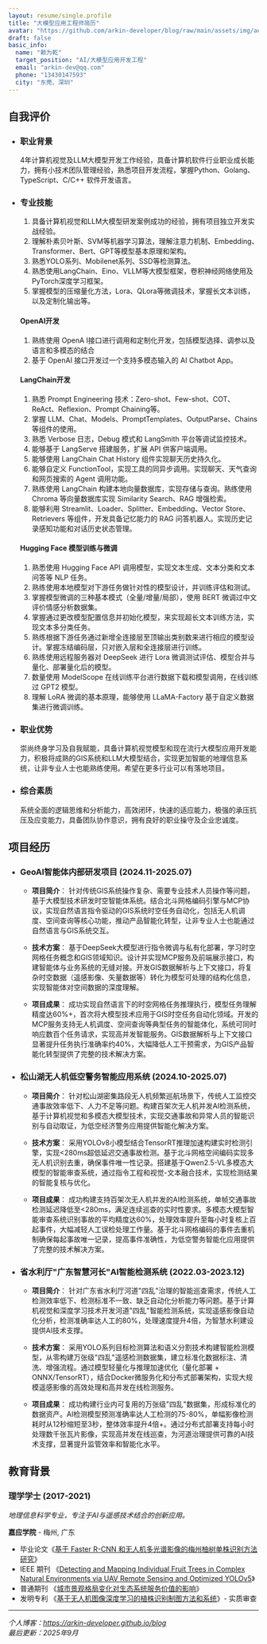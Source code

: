 ```yaml
---
layout: resume/single.profile
title: "大模型应用工程师简历"
avatar: "https://github.com/arkin-developer/blog/raw/main/assets/img/author-offical.jpg"
draft: false
basic_info:
  name: "赖为乾"
  target_position: "AI/大模型应用开发工程"
  email: "arkin-dev@qq.com"
  phone: "13430147593"
  city: "东莞、深圳"
---
```


## 自我评价

- ### 职业背景

  4年计算机视觉及LLM大模型开发工作经验，具备计算机软件行业职业成长能力，拥有小技术团队管理经验，熟悉项目开发流程，掌握Python、Golang、TypeScript、C/C++ 软件开发语言。

- ### 专业技能

  1. 具备计算机视觉和LLM大模型研发案例成功的经验，拥有项目独立开发实战经验。
  2. 理解朴素贝叶斯、SVM等机器学习算法，理解注意力机制、Embedding、Transformer、Bert、GPT等模型基本原理和架构。
  3. 熟悉YOLO系列、Mobilenet系列、SSD等检测算法。
  4. 熟悉使用LangChain、Eino、VLLM等大模型框架，卷积神经网络使用及PyTorch深度学习框架。
  5. 掌握模型的压缩量化方法，Lora、QLora等微调技术，掌握长文本训练，以及定制化输出等。

  #### **OpenAI开发**

  1. 熟练使用 OpenA I接口进行调用和定制化开发，包括模型选择、调参以及语言和多模态的结合
  2. 基于 OpenAI 接口开发过一个支持多模态输入的 AI Chatbot App。

  #### LangChain开发

  1. 熟悉 Prompt Engineering 技术：Zero-shot、Few-shot、COT、ReAct、Reflexion、Prompt Chaining等。
  2. 掌握 LLM、Chat、Models、PromptTemplates、OutputParse、Chains 等组件的使用。
  3. 熟悉 Verbose 日志，Debug 模式和 LangSmith 平台等调试监控技术。
  4. 能够基于 LangServe 搭建服务，扩展 API 供客户端调用。
  5. 能够使用 LangChain Chat History 组件实现聊天历史持久化。
  6. 能够自定义 FunctionTool，实现工具的同异步调用。实现聊天、天气查询和网页搜索的 Agent 调用功能。
  7. 熟练使用 LangChain 构建本地向量数据库，实现存储与查询。熟练使用 Chroma 等向量数据库实现 Similarity Search、RAG 增强检索。
  8. 能够利用 Streamlit、Loader、Splitter、Embedding、Vector Store、Retrievers 等组件，开发具备记忆能力的 RAG 问答机器人。实现历史记录感知功能和对话历史状态管理。

  #### **Hugging Face 模型训练与微调**

  1. 熟悉使用 Hugging Face API 调用模型，实现文本生成、文本分类和文本问答等 NLP 任务。
  2. 熟练使用本地模型对下游任务做针对性的模型设计，并训练评估和测试。
  3. 掌握模型微调的三种基本模式（全量/增量/局部），使用 BERT 微调过中文评价情感分析数据集。
  4. 掌握通过更改模型配置信息并初始化模型，来实现超长文本训练方法，实现文本多分类任务。
  5. 熟练根据下游任务通过新增全连接层至顶输出类别数来进行相应的模型设计。掌握冻结编码层，只对嵌入层和全连接层进行训练。
  6. 熟练使用远程服务器对 DeepSeek 进行 Lora 微调测试评估、模型合并与量化、部署量化后的模型。
  7. 数量使用 ModelScope 在线训练平台进行数据下载和模型调用，在线训练过 GPT2 模型。
  8. 理解 LoRA 微调的基本原理，能够使用 LLaMA-Factory 基于自定义数据集进行微调训练。

- ### 职业优势

  崇尚终身学习及自我赋能，具备计算机视觉模型和现在流行大模型应用开发能力，积极将成熟的GIS系统和LLM大模型结合，实现更加智能的地理信息系统，让非专业人士也能熟练使用。希望在更多行业可以有落地项目。

- ### 综合素质

  系统全面的逻辑思维和分析能力，高效闭环，快速的适应能力，极强的承压抗压及应变能力，具备团队协作意识，拥有良好的职业操守及企业忠诚度。



## 项目经历
- ### GeoAI智能体内部研发项目 (2024.11-2025.07)

  - **项目简介**：
    针对传统GIS系统操作复杂、需要专业技术人员操作等问题，基于大模型技术研发时空智能体系统。结合北斗网格编码引擎与MCP协议，实现自然语言指令驱动的GIS系统时空任务自动化，包括无人机调度、空间查询等核心功能，推动产品智能化转型，让非专业人士也能通过自然语言与GIS系统交互。

  - **技术方案**：
    基于DeepSeek大模型进行指令微调与私有化部署，学习时空网格任务概念和GIS领域知识。设计并实现MCP服务及前端展示接口，构建智能体与业务系统的无缝对接。开发GIS数据解析与上下文接口，将复杂时空数据（遥感影像、矢量数据等）转化为模型可处理的结构化信息，实现智能体对空间数据的深度理解。

  - **项目成果**：
    成功实现自然语言下的时空网格任务推理执行，模型任务理解精度达60%+，首次将大模型技术应用于GIS时空任务自动化领域。开发的MCP服务支持无人机调度、空间查询等典型任务的智能体化，系统可同时响应数百个任务请求，实现高并发智能服务。GIS数据解析与上下文接口显著提升任务执行准确率约40%，大幅降低人工干预需求，为GIS产品智能化转型提供了完整的技术解决方案。

- ### 松山湖无人机低空警务智能应用系统 (2024.10-2025.07)

  - **项目简介**：
    针对松山湖密集路段无人机频繁巡航场景下，传统人工监控交通事故效率低下、人力不足等问题。构建百架次无人机并发AI检测系统，基于计算机视觉和多模态大模型技术，实现交通事故和异常人员的智能识别与自动取证，为低空经济警务应用提供智能化解决方案。

  - **技术方案**：
    采用YOLOv8小模型结合TensorRT推理加速构建实时检测引擎，实现<280ms超低延迟交通事故检测。基于北斗网格空间编码实现多无人机识别去重，确保事件唯一性记录。搭建基于Qwen2.5-VL多模态大模型的智能审查系统，通过指令工程和视觉-文本融合技术，实现检测结果的智能复核与优化。

  - **项目成果**：
    成功构建支持百架次无人机并发的AI检测系统，单帧交通事故检测延迟降低至<280ms，满足连续巡查的实时性要求。多模态大模型智能审查系统识别事故的平均精度达60%，处理效率提升至每小时复核上百起事件，大幅减轻人工误检处理工作量。基于北斗网格编码的事件去重机制确保每起事故唯一记录，提高事件准确性，为低空警务智能化应用提供了完整的技术解决方案。

- ### 省水利厅"广东智慧河长"AI智能检测系统 (2022.03-2023.12)

  - **项目简介**：
    针对广东省水利厅河道"四乱"治理的智能巡查需求，传统人工检测效率低下、检测标准不一致、缺乏自动化分析能力等问题。基于计算机视觉和深度学习技术开发河道"四乱"智能检测系统，实现遥感影像自动化分析，检测准确率达人工的80%，处理速度提升4倍，为智慧水利建设提供AI技术支撑。

  - **技术方案**：
    采用YOLO系列目标检测算法和语义分割技术构建智能检测模型，从零构建万张级"四乱"遥感检测数据集，建立标准化数据标注、清洗、增强流程。通过模型轻量化与推理加速优化（量化部署 + ONNX/TensorRT），结合Docker微服务化和分布式部署架构，实现大规模遥感影像的高效处理和高并发在线检测服务。

  - **项目成果**：
    成功构建行业内可复用的万张级"四乱"数据集，形成标准化的数据资产。AI检测模型预测准确率达人工检测的75-80%，单幅影像检测耗时从12秒缩短至3秒，整体效率提升4倍+。通过分布式部署支持每小时处理数千张瓦片影像，实现高并发在线巡查，为河道治理提供可靠的AI技术支撑，显著提升监管效率和智能化水平。

## 教育背景

### 理学学士 (2017-2021)

*地理信息科学专业，专注于AI与遥感技术结合的创新应用。*

**嘉应学院** - 梅州, 广东

- 毕业论文《[基于 Faster R-CNN 和无人机多光谱影像的梅州柚树单株识别方法研究](https://mr-lai.oss-cn-zhangjiakou.aliyuncs.com/%E5%9F%BA%E4%BA%8EFaster%20R-CNN%E5%92%8C%E6%97%A0%E4%BA%BA%E6%9C%BA%E5%A4%9A%E5%85%89%E8%B0%B1%E5%BD%B1%E5%83%8F%E7%9A%84%E6%A2%85%E5%B7%9E%E6%9F%9A%E6%A0%91%E5%8D%95%E6%A0%AA%E8%AF%86%E5%88%AB%E6%96%B9%E6%B3%95%E7%A0%94%E7%A9%B6_%E7%BB%88%E7%A8%BF.pdf)》
- IEEE 期刊 《[Detecting and Mapping Individual Fruit Trees in Complex Natural Environments via UAV Remote Sensing and Optimized YOLOv5](https://doi.org/10.1109/JSTARS.2024.3379522)》
- 普通期刊 《[城市景观格局变化对生态系统服务价值的影响](https://www.zhangqiaokeyan.com/academic-journal-cn_popular-science-technology_thesis/0201279726706.html)》
- 发明专利 《[基于无人机图像深度学习的植株识别制图方法和系统](https://patents.qizhidao.com/search/detail/WZIP_8aa30efc33b17eb6ca4e401ed2d6e97e?orderColumn=undefined&searchType=simple_search&orderType=undefined&filter=&tab=0&from=simple&businessSource=%E6%9F%A5%E4%B8%93%E5%88%A9-%E6%90%9C%E7%B4%A2%E7%BB%93%E6%9E%9C%E5%88%97%E8%A1%A8-%E6%90%9C%E7%B4%A2%E6%9B%B4%E5%A4%9A&statement=%E8%B5%96%E4%B8%BA%E4%B9%BE&semanticId=&patentName=%E5%9F%BA%E4%BA%8E%E6%97%A0%E4%BA%BA%E6%9C%BA%E5%9B%BE%E5%83%8F%E6%B7%B1%E5%BA%A6%E5%AD%A6%E4%B9%A0%E7%9A%84%E6%A4%8D%E6%A0%AA%E8%AF%86%E5%88%AB%E5%88%B6%E5%9B%BE%E6%96%B9%E6%B3%95%E5%92%8C%E7%B3%BB%E7%BB%9F&rightSidebar=false&imageSessionKey=&simpleMode=1&proVersion=&sortType=0&current=1&pageSize=20&viewMode=1&leftTabVal=0&rightTabVal=3&norefetch=true)》- 实质审查

---

*个人博客：https://arkin-developer.github.io/blog*  
*最后更新：2025年9月*
